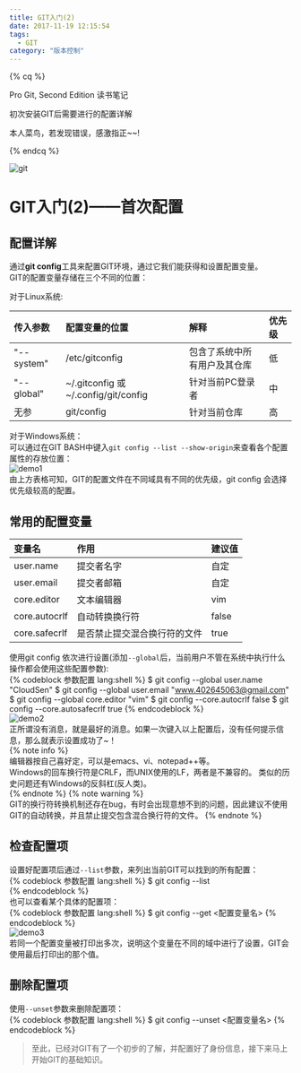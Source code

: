 ```yaml
---
title: GIT入门(2)  
date: 2017-11-19 12:15:54  
tags:  
  - GIT  
category: "版本控制"
---
```

{% cq %}  

Pro Git, Second Edition 读书笔记  

初次安装GIT后需要进行的配置详解  

本人菜鸟，若发现错误，感激指正~~!  

{% endcq %}  
<!-- toc -->
![git](http://ouq9v8coj.bkt.clouddn.com/images/GIT%E5%85%A5%E9%97%A82-1.jpg)  
  
# GIT入门(2)——首次配置
## 配置详解
通过**git config**工具来配置GIT环境，通过它我们能获得和设置配置变量。  
GIT的配置变量存储在三个不同的位置：  

对于Linux系统:    

传入参数|配置变量的位置|解释|优先级
:----|:----|:----|:----
"--system"|/etc/gitconfig|包含了系统中所有用户及其仓库|低
"--global"|~/.gitconfig 或 ~/.config/git/config| 针对当前PC登录者|中
无参|git/config| 针对当前仓库|高
对于Windows系统：  
可以通过在GIT BASH中键入`git config --list --show-origin`来查看各个配置属性的存放位置：  
![demo1](http://ouq9v8coj.bkt.clouddn.com/images/GIT%E5%85%A5%E9%97%A82-2.gif)  
由上方表格可知，GIT的配置文件在不同域具有不同的优先级，git config 会选择优先级较高的配置。  
<!-- more -->  
## 常用的配置变量
变量名|作用|建议值
:----|:----|:----
user.name|提交者名字|自定
user.email|提交者邮箱|自定
core.editor|文本编辑器|vim
core.autocrlf|自动转换换行符|false
core.safecrlf|是否禁止提交混合换行符的文件|true  
使用git config 依次进行设置(添加`--global`后，当前用户不管在系统中执行什么操作都会使用这些配置参数):  
{% codeblock 参数配置 lang:shell %}
$ git config --global user.name "CloudSen"
$ git config --global user.email "www.402645063@gmail.com"
$ git config --global core.editor "vim"
$ git config --core.autocrlf false
$ git config --core.autosafecrlf true
{% endcodeblock %}  
![demo2](http://ouq9v8coj.bkt.clouddn.com/images/GIT%E5%85%A5%E9%97%A82-3.gif)  
正所谓没有消息，就是最好的消息。如果一次键入以上配置后，没有任何提示信息，那么就表示设置成功了~！  
{% note info %}  
编辑器按自己喜好定，可以是emacs、vi、notepad++等。  
Windows的回车换行符是CRLF，而UNIX使用的LF，两者是不兼容的。 
类似的历史问题还有Windows的反斜杠(反人类)。  
{% endnote %}
{% note warning %}  
GIT的换行符转换机制还存在bug，有时会出现意想不到的问题，因此建议不使用GIT的自动转换，并且禁止提交包含混合换行符的文件。
{% endnote %}  
## 检查配置项
设置好配置项后通过`--list`参数，来列出当前GIT可以找到的所有配置：  
{% codeblock 参数配置 lang:shell %}
$ git config --list  
{% endcodeblock %}  
也可以查看某个具体的配置项：  
{% codeblock 参数配置 lang:shell %}
$ git config --get <配置变量名>
{% endcodeblock %}  
![demo3](http://ouq9v8coj.bkt.clouddn.com/images/GIT%E5%85%A5%E9%97%A82-4.gif)    
若同一个配置变量被打印出多次，说明这个变量在不同的域中进行了设置，GIT会使用最后打印出的那个值。  
## 删除配置项  
使用`--unset`参数来删除配置项：  
{% codeblock 参数配置 lang:shell %}
$ git config --unset <配置变量名>
{% endcodeblock %}  

> 至此，已经对GIT有了一个初步的了解，并配置好了身份信息，接下来马上开始GIT的基础知识。